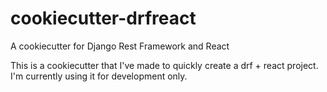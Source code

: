 # cookiecutter-drfreact
A cookiecutter for Django Rest Framework and React

This is a cookiecutter that I've made to quickly create a drf + react project. I'm currently using it for development only.
